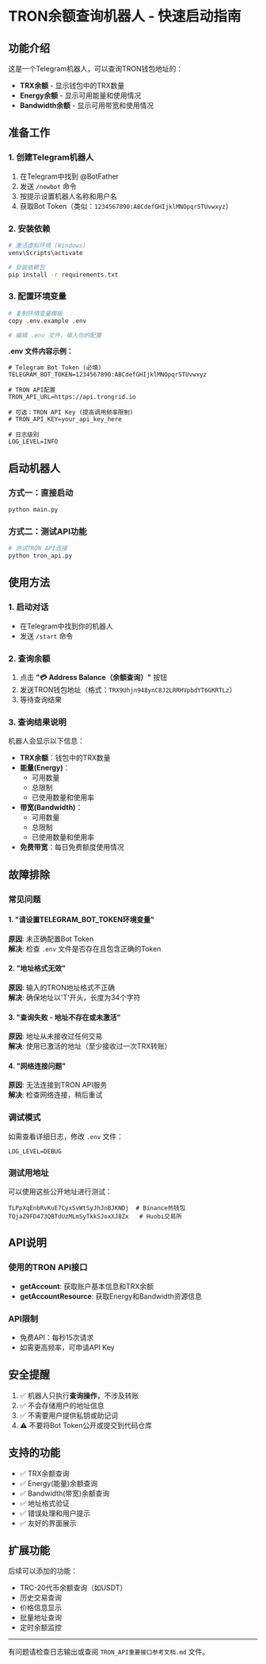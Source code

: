 # TRON余额查询机器人 - 快速启动指南

## 功能介绍
这是一个Telegram机器人，可以查询TRON钱包地址的：
- **TRX余额** - 显示钱包中的TRX数量
- **Energy余额** - 显示可用能量和使用情况  
- **Bandwidth余额** - 显示可用带宽和使用情况

## 准备工作

### 1. 创建Telegram机器人
1. 在Telegram中找到 @BotFather
2. 发送 `/newbot` 命令
3. 按提示设置机器人名称和用户名
4. 获取Bot Token（类似：`1234567890:ABCdefGHIjklMNOpqrSTUvwxyz`）

### 2. 安装依赖
```bash
# 激活虚拟环境 (Windows)
venv\Scripts\activate

# 安装依赖包
pip install -r requirements.txt
```

### 3. 配置环境变量
```bash
# 复制环境变量模板
copy .env.example .env

# 编辑 .env 文件，填入你的配置
```

**.env 文件内容示例：**
```env
# Telegram Bot Token (必填)
TELEGRAM_BOT_TOKEN=1234567890:ABCdefGHIjklMNOpqrSTUvwxyz

# TRON API配置
TRON_API_URL=https://api.trongrid.io

# 可选：TRON API Key (提高调用频率限制)
# TRON_API_KEY=your_api_key_here

# 日志级别
LOG_LEVEL=INFO
```

## 启动机器人

### 方式一：直接启动
```bash
python main.py
```

### 方式二：测试API功能
```bash
# 测试TRON API连接
python tron_api.py
```

## 使用方法

### 1. 启动对话
- 在Telegram中找到你的机器人
- 发送 `/start` 命令

### 2. 查询余额
1. 点击 **"💳 Address Balance（余额查询）"** 按钮
2. 发送TRON钱包地址（格式：`TRX9Uhjn948ynC8J2LRRHVpbdYT6GKRTLz`）
3. 等待查询结果

### 3. 查询结果说明
机器人会显示以下信息：
- **TRX余额**：钱包中的TRX数量
- **能量(Energy)**：
  - 可用数量
  - 总限制
  - 已使用数量和使用率
- **带宽(Bandwidth)**：
  - 可用数量  
  - 总限制
  - 已使用数量和使用率
- **免费带宽**：每日免费额度使用情况

## 故障排除

### 常见问题

#### 1. "请设置TELEGRAM_BOT_TOKEN环境变量"
**原因**: 未正确配置Bot Token  
**解决**: 检查 `.env` 文件是否存在且包含正确的Token

#### 2. "地址格式无效"
**原因**: 输入的TRON地址格式不正确  
**解决**: 确保地址以'T'开头，长度为34个字符

#### 3. "查询失败 - 地址不存在或未激活"
**原因**: 地址从未接收过任何交易  
**解决**: 使用已激活的地址（至少接收过一次TRX转账）

#### 4. "网络连接问题"
**原因**: 无法连接到TRON API服务  
**解决**: 检查网络连接，稍后重试

### 调试模式
如需查看详细日志，修改 `.env` 文件：
```env
LOG_LEVEL=DEBUG
```

### 测试用地址
可以使用这些公开地址进行测试：
```
TLPpXqEnbRvKuE7CyxSvWtSyJhJnBJKNDj  # Binance热钱包
TQjaZ9FD473QBTdUzMLmSyTkkSJoxXJ8Zx   # Huobi交易所
```

## API说明

### 使用的TRON API接口
- **getAccount**: 获取账户基本信息和TRX余额
- **getAccountResource**: 获取Energy和Bandwidth资源信息

### API限制
- 免费API：每秒15次请求
- 如需更高频率，可申请API Key

## 安全提醒
1. ✅ 机器人只执行**查询操作**，不涉及转账
2. ✅ 不会存储用户的地址信息  
3. ✅ 不需要用户提供私钥或助记词
4. ⚠️ 不要将Bot Token公开或提交到代码仓库

## 支持的功能
- ✅ TRX余额查询
- ✅ Energy(能量)余额查询
- ✅ Bandwidth(带宽)余额查询
- ✅ 地址格式验证
- ✅ 错误处理和用户提示
- ✅ 友好的界面展示

## 扩展功能
后续可以添加的功能：
- TRC-20代币余额查询（如USDT）
- 历史交易查询
- 价格信息显示
- 批量地址查询
- 定时余额监控

---

有问题请检查日志输出或查阅 `TRON_API重要接口参考文档.md` 文件。